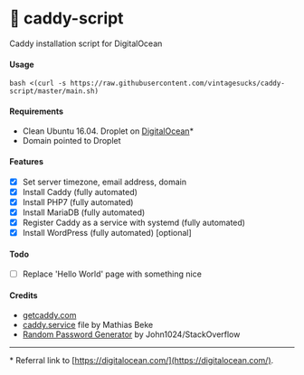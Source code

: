 # :whale: caddy-script
Caddy installation script for DigitalOcean

#### Usage

`bash <(curl -s https://raw.githubusercontent.com/vintagesucks/caddy-script/master/main.sh)`

#### Requirements

- Clean Ubuntu 16.04. Droplet on [DigitalOcean](https://m.do.co/c/5585c0623c5d)*
- Domain pointed to Droplet

#### Features
- [x] Set server timezone, email address, domain
- [x] Install Caddy (fully automated)
- [x] Install PHP7 (fully automated)
- [x] Install MariaDB (fully automated)
- [x] Register Caddy as a service with systemd (fully automated)
- [x] Install WordPress (fully automated) [optional]

#### Todo
- [ ] Replace 'Hello World' page with something nice

#### Credits

- [getcaddy.com](https://getcaddy.com/)
- [caddy.service](https://denbeke.be/blog/servers/running-caddy-server-as-a-service-with-systemd/) file by Mathias Beke
- [Random Password Generator](http://stackoverflow.com/a/26665585) by John1024/StackOverflow

---

\* Referral link to [https://digitalocean.com/](https://digitalocean.com/).
